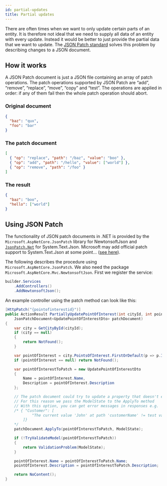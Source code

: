 ```yaml
---
id: partial-updates
title: Partial updates
---
```


There are often times when we want to only update certain parts of an entity. It is therefore not ideal that we need to supply all data of an entity with every update. Instead it would be better to just provide the partial data that we want to update. The [JSON Patch standard](https://datatracker.ietf.org/doc/html/rfc6902/) solves this problem by describing changes to a JSON document.

## How it works

A JSON Patch document is just a JSON file containing an array of patch operations. The patch operations supported by JSON Patch are “add”, “remove”, “replace”, “move”, “copy” and “test”. The operations are applied in order: if any of them fail then the whole patch operation should abort.

### Original document

```json
{
  "baz": "qux",
  "foo": "bar"
}
```

### The patch document

```json
[
  { "op": "replace", "path": "/baz", "value": "boo" },
  { "op": "add", "path": "/hello", "value": ["world"] },
  { "op": "remove", "path": "/foo" }
]
```

### The result

```json
{
  "baz": "boo",
  "hello": ["world"]
}
```

## Using JSON Patch

The functionality of JSON patch documents in .NET is provided by the `Microsoft.AspNetCore.JsonPatch` library for NewtonsoftJson and [`JsonPatch.Net`](https://www.nuget.org/packages/JsonPatch.Net/) for System.Text.Json. Microsoft may add official patch support to System.Text.Json at some point... ([see here](https://github.com/dotnet/aspnetcore/issues/24333)).

The following describes the procedure using `Microsoft.AspNetCore.JsonPatch`. We also need the package `Microsoft.AspNetCore.Mvc.NewtonsoftJson`. First we register the service:

```csharp
builder.Services
    .AddControllers()
    .AddNewtonsoftJson();
```

An example controller using the patch method can look like this:

```csharp
[HttpPatch("{pointofinterestid}")]
public ActionResult PartiallyUpdatePointOfInterest(int cityId, int pointOfInterestId,
    JsonPatchDocument<UpdatePointOfInterestDto> patchDocument)
{
    var city = GetCityById(cityId);
    if (city == null)
    {
        return NotFound();
    }

    var pointOfInterest = city.PointsOfInterest.FirstOrDefault(p => p.Id == pointOfInterestId);
    if (pointOfInterest == null) return NotFound();

    var pointOfInterestToPatch = new UpdatePointOfInterestDto
    {
        Name = pointOfInterest.Name,
        Description = pointOfInterest.Description
    };

    // The patch document could try to update a property that doesn't exist on the object
    // For this reason we pass the ModelState to the ApplyTo method
    // With this option, you can get error messages in responses e.g.
    /* { "Customer": [
            "The current value 'John' at path 'customerName' != test value 'Nancy'."
        ]}
    */
    patchDocument.ApplyTo(pointOfInterestToPatch, ModelState);

    if (!TryValidateModel(pointOfInterestToPatch))
    {
        return ValidationProblem(ModelState);
    }

    pointOfInterest.Name = pointOfInterestToPatch.Name;
    pointOfInterest.Description = pointOfInterestToPatch.Description;

    return NoContent();
}
```

